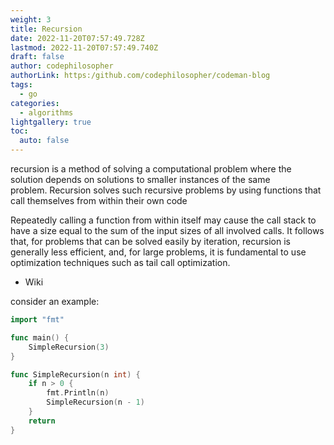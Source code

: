 ```yaml
---
weight: 3
title: Recursion
date: 2022-11-20T07:57:49.728Z
lastmod: 2022-11-20T07:57:49.740Z
draft: false
author: codephilosopher
authorLink: https:/github.com/codephilosopher/codeman-blog
tags:
  - go
categories:
  - algorithms
lightgallery: true
toc:
  auto: false
---
```

recursion is a method of solving a computational problem where the solution depends on solutions to smaller instances of the same problem. Recursion solves such recursive problems by using functions that call themselves from within their own code 

Repeatedly calling a function from within itself may cause the call stack to have a size equal to the sum of the input sizes of all involved calls. It follows that, for problems that can be solved easily by iteration, recursion is generally less efficient, and, for large problems, it is fundamental to use optimization techniques such as tail call optimization. 

- Wiki

consider an example:

```go
import "fmt"

func main() {
	SimpleRecursion(3)
}

func SimpleRecursion(n int) {
	if n > 0 {
		fmt.Println(n)
		SimpleRecursion(n - 1)
	}
	return
}
```
